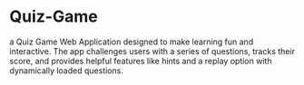 # Quiz-Game
a Quiz Game Web Application designed to make learning fun and interactive. The app challenges users with a series of questions, tracks their score, and provides helpful features like hints and a replay option with dynamically loaded questions.
